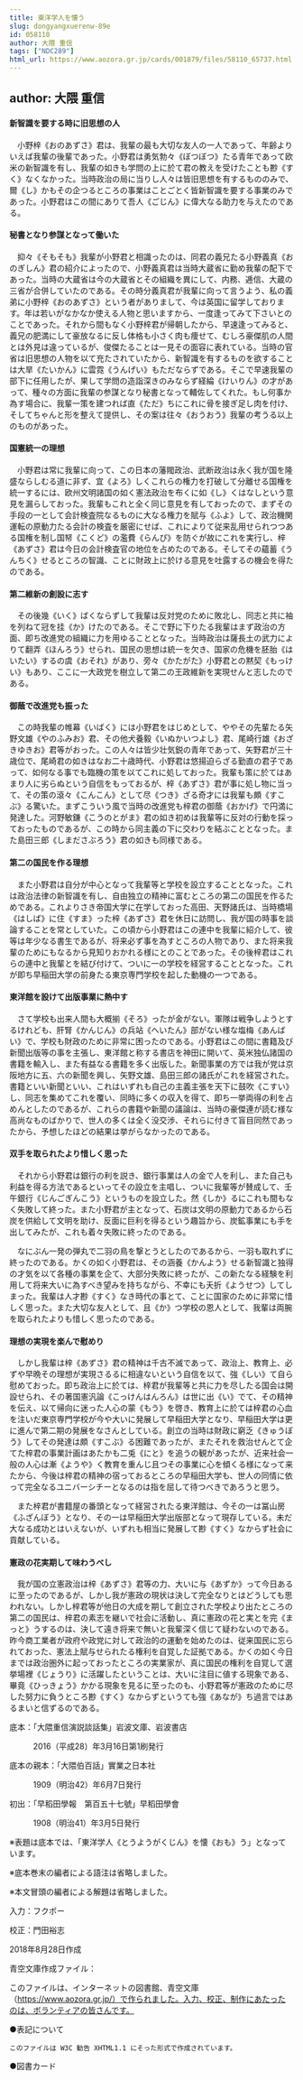 ```yaml
---
title: 東洋学人を懐う
slug: dongyangxuerenw-89e
id: 058110
author: 大隈 重信
tags: ["NDC289"]
html_url: https://www.aozora.gr.jp/cards/001879/files/58110_65737.html
---
```


## author: 大隈 重信

#### 新智識を要する時に旧思想の人


　小野梓《おのあずさ》君は、我輩の最も大切な友人の一人であって、年齢よりいえば我輩の後輩であった。小野君は勇気勃々《ぼつぼつ》たる青年であって欧米の新智識を有し、我輩の如きも学問の上に於て君の教えを受けたことも尠《すく》なくなかった。当時政治の局に当りし人々は皆旧思想を有するもののみで、爾《し》かもその企つるところの事業はことごとく皆新智識を要する事業のみであった。小野君はこの間にありて吾人《ごじん》に偉大なる助力を与えたのである。



#### 秘書となり参謀となって働いた


　抑々《そもそも》我輩が小野君と相識ったのは、同君の義兄たる小野義真《おのぎしん》君の紹介によったので、小野義真君は当時大蔵省に勤め我輩の配下であった。当時の大蔵省は今の大蔵省とその組織を異にして、内務、逓信、大蔵の三省が合併していたのである。その時分義真君が我輩に向って言うよう、私の義弟に小野梓《おのあずさ》という者がありまして、今は英国に留学しております。年は若いがなかなか使える人物と思いますから、一度逢ってみて下さいとのことであった。それから間もなく小野梓君が帰朝したから、早速逢ってみると、義兄の肥満にして豪放なるに反し体格も小さく肉も痩せて、むしろ豪傑肌の人間とは外見は違っているが、俊傑たることは一見その面容に表れている。当時の官省は旧思想の人物を以て充たされていたから、新智識を有するものを欲することは大旱《たいかん》に雲霓《うんげい》もただならずである。そこで早速我輩の部下に任用したが、果して学問の造詣深きのみならず経綸《けいりん》の才があって、種々の方面に我輩の参謀となり秘書となって輔佐してくれた。もし何事か為す場合に、我輩一策を建つれば直《ただ》ちにこれに骨を接ぎ足し肉を付け、そしてちゃんと形を整えて提供し、その案は往々《おうおう》我輩の考うる以上のものがあった。



#### 国憲統一の理想


　小野君は常に我輩に向って、この日本の藩閥政治、武断政治は永く我が国を隆盛ならしむる道に非ず、宜《よろ》しくこれらの権力を打破して分離せる国権を統一するには、欧州文明諸国の如く憲法政治を布くに如《し》くはなしという意見を漏らしておった。我輩もこれと全く同じ意見を有しておったので、まずその手段の一として会計検査院なるものに大なる権力を賦与《ふよ》して、政治機関運転の原動力たる会計の検査を厳密にせば、これによりて従来乱用せられつつある国権を制し国帑《こくど》の濫費《らんぴ》を防ぐが故にこれを実行し、梓《あずさ》君は今日の会計検査官の地位を占めたのである。そしてその蘊蓄《うんちく》せるところの智識、ことに財政上に於ける意見を吐露するの機会を得たのである。



#### 第二維新の創設に志す


　その後幾《いく》ばくならずして我輩は反対党のために敗北し、同志と共に袖を列ねて冠を挂《か》けたのである。そこで野に下りたる我輩はまず政治の方面、即ち改進党の組織に力を用ゆることとなった。当時政治は薩長土の武力によりて翻弄《ほんろう》せられ、国民の思想は統一を欠き、国家の危機を胚胎《はいたい》するの虞《おそれ》があり、旁々《かたがた》小野君との黙契《もっけい》もあり、ここに一大政党を樹立して第二の王政維新を実現せんと志したのである。



#### 御蔭で改進党も振った


　この時我輩の帷幕《いばく》には小野君をはじめとして、ややその先輩たる矢野文雄《やのふみお》君、その他犬養毅《いぬかいつよし》君、尾崎行雄《おざきゆきお》君等がおった。この人々は皆少壮気鋭の青年であって、矢野君が三十歳位で、尾崎君の如きはなお二十歳時代、小野君は悠揚迫らざる勤直の君子であって、如何なる事でも臨機の策を以てこれに処しておった。我輩も策に於てはあまり人に劣らぬという自信をもっておるが、梓《あずさ》君が事に処し物に当って、その策の滾々《こんこん》として尽《つき》ざる奇才には我輩も頗《すこぶ》る驚いた。まずこういう風で当時の改進党も梓君の御蔭《おかげ》で円満に発達した。河野敏鎌《こうのとがま》君の如き初めは我輩等に反対の行動を採っておったものであるが、この時から同主義の下に交わりを結ぶこととなった。また島田三郎《しまださぶろう》君の如きも同様である。



#### 第二の国民を作る理想


　また小野君は自分が中心となって我輩等と学校を設立することとなった。これは政治法律の新智識を有し、自由独立の精神に富むところの第二の国民を作るためである。これよりさき帝国大学に在学しておった高田、天野諸氏は、当時橋場《はしば》に住《すま》った梓《あずさ》君を休日に訪問し、我が国の時事を談論することを常としていた。この頃から小野君はこの連中を我輩に紹介して、彼等は年少なる書生であるが、将来必ず事を為すところの人物であり、また将来我輩のためにもなるから見知りおかれる様にとのことであった。その後梓君はこれらの連中と我輩とを結び付けて、ついに一の学校を経営することとなった。これが即ち早稲田大学の前身たる東京専門学校を起した動機の一つである。



#### 東洋館を設けて出版事業に熱中す


　さて学校も出来人間も大概揃《そろ》ったが金がない。軍隊は戦争しようとするけれども、肝腎《かんじん》の兵站《へいたん》部がない様な塩梅《あんばい》で、学校も財政のために非常に困ったのである。小野君はこの間に書籍及び新聞出版等の事を主張し、東洋館と称する書店を神田に開いて、英米独仏諸国の書籍を輸入し、また有益なる書籍を多く出版した。新聞事業の方では我が党は京阪地方に五、六の新聞を興し、矢野文雄、島田三郎の諸氏がこれを経営された。書籍といい新聞といい、これはいずれも自己の主義主張を天下に鼓吹《こすい》し、同志を集めてこれを覆い、同時に多くの収入を得て、即ち一挙両得の利を占めんとしたのであるが、これらの書籍や新聞の議論は、当時の豪傑連が読む様な高尚なものばかりで、世人の多くは全く没交渉、それらに付きて盲目同然であったから、予想したほどの結果は挙がらなかったのである。



#### 双手を取られたより惜しく思った


　それから小野君は銀行の利を説き、銀行事業は人の金で人を利し、また自己も利益を得る方法であるといってその設立を主唱し、ついに我輩等が賛成して、壬午銀行《じんごぎんこう》というものを設立した。然《しか》るにこれも間もなく失敗して終った。また小野君が主となって、石炭は文明の原動力であるから石炭を供給して文明を助け、反面に巨利を得るという趣旨から、炭鉱事業にも手を出してみたが、これも着々失敗に終ったのである。

　なにぶん一発の弾丸で二羽の鳥を撃とうとしたのであるから、一羽も取れずに終ったのである。かくの如く小野君は、その涵養《かんよう》せる新智識と独得の才気を以て各種の事業を企て、大部分失敗に終ったが、この新たなる経験を利用して将来大いに為すべき望みを持ちながら、不幸にも夭折《ようせつ》してしまった。我輩は人才尠《すく》なき時代の事とて、ことに国家のために非常に惜しく思った。また大切な友人として、且《か》つ学校の恩人として、我輩は両腕を取られたよりも惜しく思ったのである。



#### 理想の実現を楽んで慰めり


　しかし我輩は梓《あずさ》君の精神は千古不滅であって、政治上、教育上、必ずや早晩その理想が実現さるるに相違ないという自信を以て、強《しい》て自ら慰めておった。即ち政治上に於ては、梓君が我輩等と共に力を尽したる国会は開設せられ、その著国憲汎論《こっけんはんろん》は世に出《い》でて、その精神を伝え、以て帰向に迷った人心の蒙《もう》を啓き、教育上に於ては梓君の心血を注いだ東京専門学校が今や大いに発展して早稲田大学となり、早稲田大学は更に進んで第二期の発展をなさんとしている。創立の当時は財政に窮乏《きゅうぼう》してその発達は頗《すこぶ》る困難であったが、またそれを救治せんとて企てた梓君の事業計画はあたかも二兎《にと》を追うの観があったが、近来社会一般の人心は漸《ようや》く教育を重んじ且つその事業に心を傾くる様になって来たから、今後は梓君の精神の宿っておるところの早稲田大学も、世人の同情に依って完全なるユニバーシチーとなるのは指を屈して待つべきであろうと思う。

　また梓君が書籍屋の番頭となって経営されたる東洋館は、今その一は冨山房《ふざんぼう》となり、その一は早稲田大学出版部となって現存している。未だ大なる成功とはいえないが、いずれも相当に発展して尠《すく》なからず社会に貢献している。



#### 憲政の花実期して味わうべし


　我が国の立憲政治は梓《あずさ》君等の力、大いに与《あずか》って今日あるに至ったのであるが、しかし我が憲政の現状は決して完全なりとはどうしても思われない。しかし梓君等が他日の大成を期して創立された学校より出たところの第二の国民は、梓君の素志を継いで社会に活動し、真に憲政の花と実とを完《まっと》うするのは、決して遠き将来で無いと我輩深く信じて疑わないのである。昨今商工業者が政府や政党に対して政治的の運動を始めたのは、従来国民に忘られておった、憲法上賦与せられたる権利を自覚した証拠である。かくの如く今日までは政治圏外に起っておったところの実業家が、真に国民の権利を自覚して選挙場裡《じょうり》に活躍したということは、大いに注目に値する現象である、畢竟《ひっきょう》かかる現象を見るに至ったのも、小野君等が憲政のために尽した努力に負うところ尠《すく》なからずというても強《あなが》ち過言ではあるまいと信ずるのである。













底本：「大隈重信演説談話集」岩波文庫、岩波書店

　　　2016（平成28）年3月16日第1刷発行

底本の親本：「大隈伯百話」實業之日本社

　　　1909（明治42）年6月7日発行

初出：「早稻田學報　第百五十七號」早稻田學會

　　　1908（明治41）年3月5日発行

※表題は底本では、「東洋学人《とうようがくじん》を懐《おも》う」となっています。

※底本巻末の編者による語注は省略しました。

※本文冒頭の編者による解題は省略しました。

入力：フクポー

校正：門田裕志

2018年8月28日作成

青空文庫作成ファイル：

このファイルは、インターネットの図書館、青空文庫（https://www.aozora.gr.jp/）で作られました。入力、校正、制作にあたったのは、ボランティアの皆さんです。











●表記について


	このファイルは W3C 勧告 XHTML1.1 にそった形式で作成されています。







●図書カード